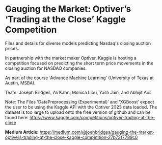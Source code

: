 # Gauging the Market: Optiver’s ‘Trading at the Close’ Kaggle Competition
 Files and details for diverse models predicting Nasdaq's closing auction prices.

In partnership with the market maker Optiver, Kaggle is hosting a competition focused on predicting the short term price movements in the closing auction for NASDAQ companies.

As part of the course 'Advance Machine Learning' (University of Texas at Austin, MSBA). 

Team: Joseph Bridges, Ali Kahn, Monica Liou, Yash Jain, and Abhijit Anil. 

Note: The Files 'DataPreprocessing (Experimental)' and 'XGBoost' expect the user to be using the Kaggle API with the Optiver 2023 data loaded. The dataset is too large to upload onto the free version of github and can be found here: https://www.kaggle.com/competitions/optiver-trading-at-the-close

**Medium Article**: https://medium.com/@joehbridges/gauging-the-market-optivers-trading-at-the-close-kaggle-competition-27b73f7789c0


